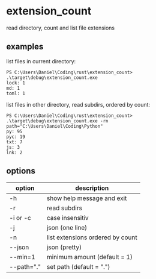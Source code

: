 # extension_count
read directory, count and list file extensions

## examples
list files in current directory:
```
PS C:\Users\Daniel\Coding\rust\extension_count> .\target\debug\extension_count.exe
lock: 1
md: 1
toml: 1
```

list files in other directory, read subdirs, ordered by count:
```
PS C:\Users\Daniel\Coding\rust\extension_count> .\target\debug\extension_count.exe -rn path="C:\Users\Daniel\Coding\Python"
py: 95
pyc: 19
txt: 7
js: 3
lnk: 2
```

## options

option | description
--------|-----------
-h | show help message and exit
-r | read subdirs
-i or -c | case insensitiv
-j | json (one line)
-n | list extensions ordered by count
--json | json (pretty)
--min=1 | minimum amount (default = 1)
--path="." | set path (default = ".")
